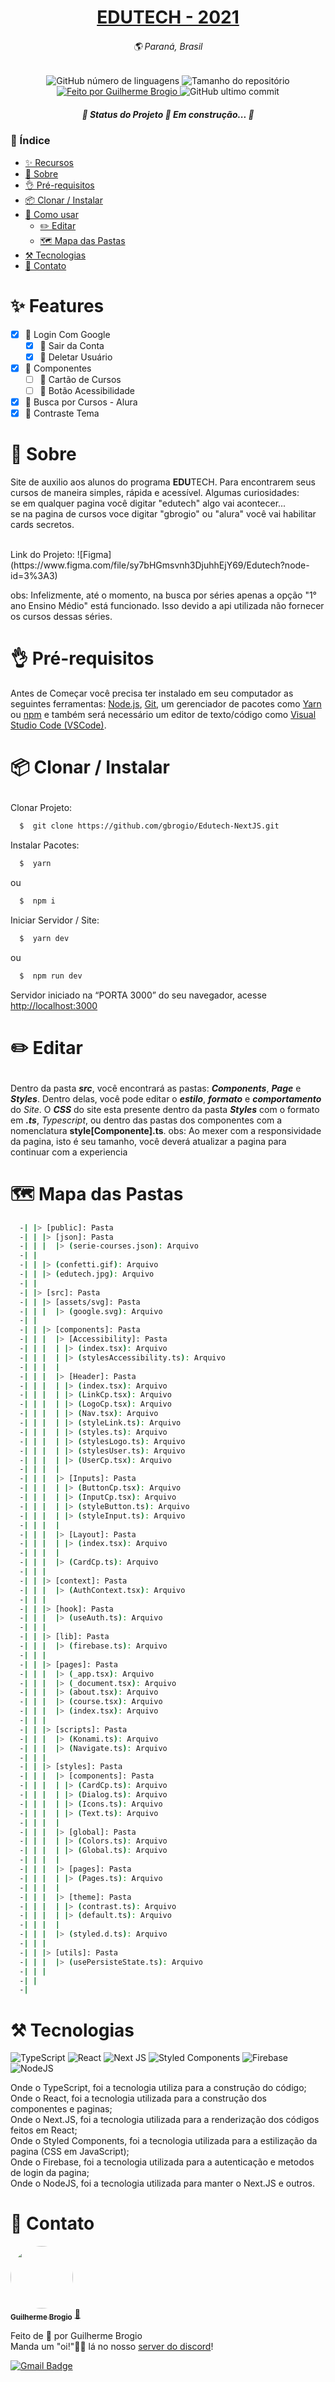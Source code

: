 <!-- === === === === TEMPLATE MADE BY GBROGIO === === === === === -->

<h1 align="center">
  <a href="localhost:3000">EDUTECH - 2021</a>
</h1>
<h6 align="center">
  🌎 Paraná, Brasil
</h6>
<p align="center">
  <img alt="GitHub número de linguagens" src="https://img.shields.io/github/languages/count/gbrogio/Edutech-NextJS?color=34A853&label=Linguagens&style=for-the-badge">

  <img alt="Tamanho do repositório" src="https://img.shields.io/github/repo-size/gbrogio/Edutech-NextJS?color=34A853&label=Tamanho%20do%20Reposit%C3%B3rio&style=for-the-badge">

  <a href="https://github.com/gbrogio">
    <img alt="Feito por Guilherme Brogio" src="https://img.shields.io/badge/feito%20por-GBrogio-4285F4?style=for-the-badge">
  </a>
  <img alt="GitHub ultimo commit" src="https://img.shields.io/github/last-commit/gbrogio/Edutech-NextJS?color=4285F4&label=Ultimo%20Commit&style=for-the-badge">
</p>
<h5 align="center">🚧  Status do Projeto 🚀 Em construção...  🚧</h3>

### 📄 Índice
- [✨ Recursos](#Recursos)
- [📜 Sobre](#Sobre)
- [👌 Pré-requisitos](#PreRequisitos)
- [📦 Clonar / Instalar](#ClonarInstalar)
- [🔨 Como usar](#Editar)
  - [✏️ Editar](#Editar)
  - [🗺️ Mapa das Pastas](#Mapa)
- [⚒️ Tecnologias](#Tecnologias)
- [👤 Contato](#Autor)

<h1 id="Recursos">✨ Features</h1>

- [X] 📖 Login Com Google
  - [X] 📖 Sair da Conta
  - [X] 📖 Deletar Usuário
- [X] 📖 Componentes
  - [ ] 📖 Cartão de Cursos
  - [ ] 📖 Botão Acessibilidade
- [X] 📖 Busca por Cursos - Alura
- [X] 📖 Contraste Tema

# <h1 id="Sobre">📜 Sobre</h1>
<p>Site de auxilio aos alunos do programa <b>EDU</b>TECH. Para encontrarem seus cursos de maneira simples, rápida e acessível.
  Algumas curiosidades: <br>
  se em qualquer pagina você digitar "edutech" algo vai acontecer... <br>
  se na pagina de cursos voce digitar "gbrogio" ou "alura" você vai habilitar cards secretos. <br>
  <br>
</p>
Link do Projeto:
![Figma](https://www.figma.com/file/sy7bHGmsvnh3DjuhhEjY69/Edutech?node-id=3%3A3)

obs: Infelizmente, até o momento, na busca por séries apenas a opção
"1° ano Ensino Médio" está funcionado. Isso devido a api utilizada não fornecer os cursos dessas séries.


# <h1 id="PreRequisitos">👌 Pré-requisitos</h1>
<p>Antes de Começar você precisa ter instalado em seu computador as seguintes ferramentas:
<a href="https://nodejs.org/">Node.js</a>, <a href="https://git-scm.com/">Git</a>, um gerenciador de pacotes como <a href="https://yarnpkg.com/">Yarn</a> ou <a href="https://nodejs.org/">npm</a> e também será necessário um editor de texto/código como <a href="https://code.visualstudio.com/">Visual Studio Code (VSCode)</a>.</p>

# <p id="ClonarInstalar">📦 Clonar / Instalar</p>
Clonar Projeto:
  ```bash
    $  git clone https://github.com/gbrogio/Edutech-NextJS.git
  ```
Instalar Pacotes:
  ```bash
    $  yarn
  ```
  ou
  ```bash
    $  npm i
  ```
Iniciar Servidor / Site:
  ```bash
    $  yarn dev
  ```
  ou
  ```bash
    $  npm run dev
  ```

  Servidor iniciado na “PORTA 3000” do seu navegador, acesse [http://localhost:3000](http://localhost:3000)

# <p id="Editar">✏️ Editar</p>
Dentro da pasta ***src***, você encontrará as pastas: ***Components***, ***Page*** e ***Styles***.
Dentro delas, você pode editar o ***estilo***, ***formato*** e ***comportamento*** do *Site*.
O ***CSS*** do site esta presente dentro da pasta ***Styles*** com o formato em ***.ts***, *Typescript*, ou
dentro das pastas dos componentes com a nomenclatura **style[Componente].ts**.
obs: Ao mexer com a responsividade da pagina, isto é seu tamanho, você deverá atualizar a pagina para
continuar com a experiencia

# <h1 id="Mapa">🗺️ Mapa das Pastas</h1>
  ```bash
    -| |> [public]: Pasta
    -| | |> [json]: Pasta
    -| | |  |> (serie-courses.json): Arquivo
    -| |
    -| | |> (confetti.gif): Arquivo
    -| | |> (edutech.jpg): Arquivo
    -| |
    -| |> [src]: Pasta
    -| | |> [assets/svg]: Pasta
    -| | |  |> (google.svg): Arquivo
    -| |
    -| | |> [components]: Pasta
    -| | |  |> [Accessibility]: Pasta
    -| | |  | |> (index.tsx): Arquivo
    -| | |  | |> (stylesAccessibility.ts): Arquivo
    -| | |  |
    -| | |  |> [Header]: Pasta
    -| | |  | |> (index.tsx): Arquivo
    -| | |  | |> (LinkCp.tsx): Arquivo
    -| | |  | |> (LogoCp.tsx): Arquivo
    -| | |  | |> (Nav.tsx): Arquivo
    -| | |  | |> (styleLink.ts): Arquivo
    -| | |  | |> (styles.ts): Arquivo
    -| | |  | |> (stylesLogo.ts): Arquivo
    -| | |  | |> (stylesUser.ts): Arquivo
    -| | |  | |> (UserCp.tsx): Arquivo
    -| | |  |
    -| | |  |> [Inputs]: Pasta
    -| | |  | |> (ButtonCp.tsx): Arquivo
    -| | |  | |> (InputCp.tsx): Arquivo
    -| | |  | |> (styleButton.ts): Arquivo
    -| | |  | |> (styleInput.ts): Arquivo
    -| | |  |
    -| | |  |> [Layout]: Pasta
    -| | |  | |> (index.tsx): Arquivo
    -| | |  |
    -| | |  |> (CardCp.ts): Arquivo
    -| | |
    -| | |> [context]: Pasta
    -| | |  |> (AuthContext.tsx): Arquivo
    -| | |
    -| | |> [hook]: Pasta
    -| | |  |> (useAuth.ts): Arquivo
    -| | |
    -| | |> [lib]: Pasta
    -| | |  |> (firebase.ts): Arquivo
    -| | |
    -| | |> [pages]: Pasta
    -| | |  |> (_app.tsx): Arquivo
    -| | |  |> (_document.tsx): Arquivo
    -| | |  |> (about.tsx): Arquivo
    -| | |  |> (course.tsx): Arquivo
    -| | |  |> (index.tsx): Arquivo
    -| | |
    -| | |> [scripts]: Pasta
    -| | |  |> (Konami.ts): Arquivo
    -| | |  |> (Navigate.ts): Arquivo
    -| | |
    -| | |> [styles]: Pasta
    -| | |  |> [components]: Pasta
    -| | |  | |> (CardCp.ts): Arquivo
    -| | |  | |> (Dialog.ts): Arquivo
    -| | |  | |> (Icons.ts): Arquivo
    -| | |  | |> (Text.ts): Arquivo
    -| | |  |
    -| | |  |> [global]: Pasta
    -| | |  | |> (Colors.ts): Arquivo
    -| | |  | |> (Global.ts): Arquivo
    -| | |  |
    -| | |  |> [pages]: Pasta
    -| | |  | |> (Pages.ts): Arquivo
    -| | |  |
    -| | |  |> [theme]: Pasta
    -| | |  | |> (contrast.ts): Arquivo
    -| | |  | |> (default.ts): Arquivo
    -| | |  |
    -| | |  |> (styled.d.ts): Arquivo
    -| | |
    -| | |> [utils]: Pasta
    -| | |  |> (usePersisteState.ts): Arquivo
    -| | |
    -| |
    -|
  ```

# <h1 id="Tecnologias">⚒️ Tecnologias</h1>
![TypeScript](https://img.shields.io/badge/typescript-%23007ACC.svg?style=for-the-badge&logo=typescript&logoColor=white)
![React](https://img.shields.io/badge/react-%2320232a.svg?style=for-the-badge&logo=react&logoColor=%2361DAFB)
![Next JS](https://img.shields.io/badge/Next-black?style=for-the-badge&logo=next.js&logoColor=white)
![Styled Components](https://img.shields.io/badge/styled--components-DB7093?style=for-the-badge&logo=styled-components&logoColor=white)
![Firebase](https://img.shields.io/badge/firebase-%23039BE5.svg?style=for-the-badge&logo=firebase)
![NodeJS](https://img.shields.io/badge/node.js-6DA55F?style=for-the-badge&logo=node.js&logoColor=white)

Onde o TypeScript, foi a tecnologia utiliza para a construção do código; <br>
Onde o React, foi a tecnologia utilizada para a construção dos componentes e paginas;<br>
Onde o Next.JS, foi a tecnologia utilizada para a renderização dos códigos feitos em React;<br>
Onde o Styled Components, foi a tecnologia utilizada para a estilização da pagina (CSS em JavaScript);<br>
Onde o Firebase, foi a tecnologia utilizada para a autenticação e metodos de login da pagina;<br>
Onde o NodeJS, foi a tecnologia utilizada para manter o Next.JS e outros.<br>

<h1 id="Autor">👤 Contato</h1>

<a href="https://github.com/gbrogio">
 <img style="border-radius: 50%" src="https://avatars.githubusercontent.com/u/79169549?s=400&u=b290516661edf038794521fe542f92d74eccb2b8&v=4" width="100" alt=""/>
 <br />
 <sub><b>Guilherme Brogio</b></sub></a> <a href="https://cursos.alura.com.br/user/gbrogio" title="GBrogio">🚀</a>

Feito de 💜 por Guilherme Brogio <br>
Manda um "oi!"👋🏽 lá no nosso [server do discord](https://discord.gg/ANAWECH3UP)!

[![Gmail Badge](https://img.shields.io/badge/-guilhermebrogio.ps@gmail.com-c14438?style=flat-square&logo=Gmail&logoColor=white&link=mailto:guilhermebrogio.ps@gmail.com)](mailto:guilhermebrogio.ps@gmail.com)
